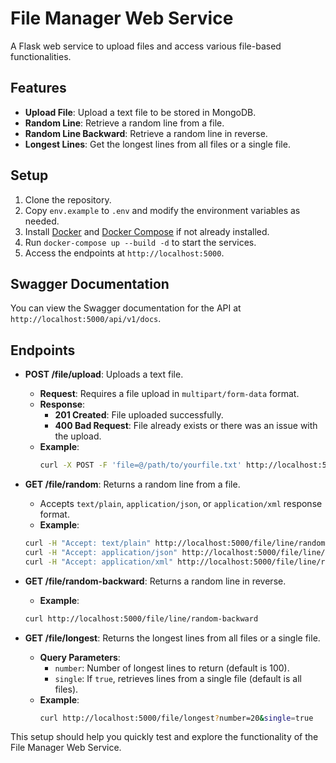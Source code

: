 # File Manager Web Service

A Flask web service to upload files and access various file-based functionalities.

## Features
- **Upload File**: Upload a text file to be stored in MongoDB.
- **Random Line**: Retrieve a random line from a file.
- **Random Line Backward**: Retrieve a random line in reverse.
- **Longest Lines**: Get the longest lines from all files or a single file.

## Setup

1. Clone the repository.
2. Copy `env.example` to `.env` and modify the environment variables as needed.
3. Install [Docker](https://docs.docker.com/get-docker/) and [Docker Compose](https://docs.docker.com/compose/install/) if not already installed.
4. Run `docker-compose up --build -d` to start the services.
5. Access the endpoints at `http://localhost:5000`.

## Swagger Documentation

You can view the Swagger documentation for the API at `http://localhost:5000/api/v1/docs`.

## Endpoints

- **POST /file/upload**: Uploads a text file.
  - **Request**: Requires a file upload in `multipart/form-data` format.
  - **Response**:
    - **201 Created**: File uploaded successfully.
    - **400 Bad Request**: File already exists or there was an issue with the upload.
  - **Example**:
    ```bash
    curl -X POST -F 'file=@/path/to/yourfile.txt' http://localhost:5000/file/upload
    ```

- **GET /file/random**: Returns a random line from a file.
  - Accepts `text/plain`, `application/json`, or `application/xml` response format.
  - **Example**:
  ```bash
  curl -H "Accept: text/plain" http://localhost:5000/file/line/random
  curl -H "Accept: application/json" http://localhost:5000/file/line/random
  curl -H "Accept: application/xml" http://localhost:5000/file/line/random
  ```
  
- **GET /file/random-backward**: Returns a random line in reverse.
  - **Example**:
  ```bash
  curl http://localhost:5000/file/line/random-backward
  ```

- **GET /file/longest**: Returns the longest lines from all files or a single file.
  - **Query Parameters**:
    - `number`: Number of longest lines to return (default is 100).
    - `single`: If `true`, retrieves lines from a single file (default is all files).
  - **Example**:
    ```bash
    curl http://localhost:5000/file/longest?number=20&single=true
    ```

This setup should help you quickly test and explore the functionality of the File Manager Web Service.
